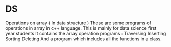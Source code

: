 # DS
Operations on array ( In data structure )
These are some programs of operations in array in c++ language.
This is mainly for data science first year students
It contains the array operation programs :
Traversing
Inserting
Sorting
Deleting
And a program which includes all the functions in a class.
